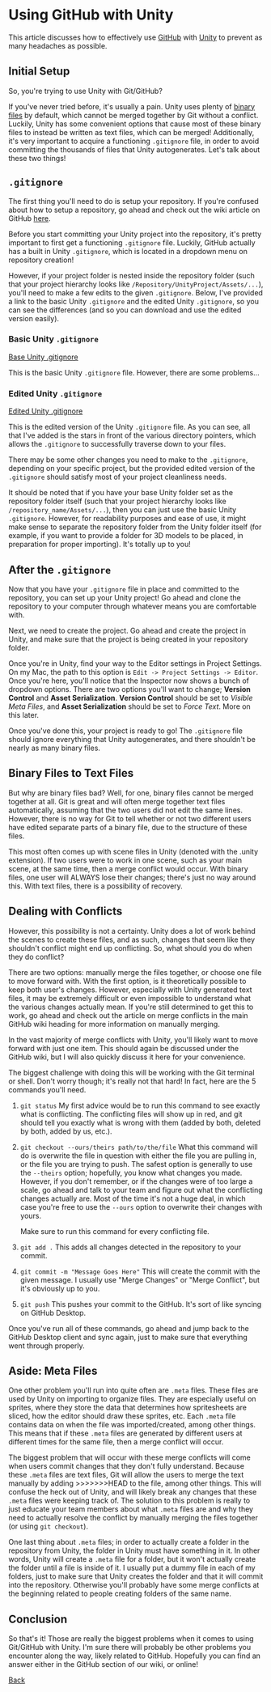 # Using GitHub with Unity

This article discusses how to effectively use [GitHub](https://github.com) with [Unity](https://unity3d.com/) to prevent as many headaches as possible.

## Initial Setup

So, you're trying to use Unity with Git/GitHub?

If you've never tried before, it's usually a pain. Unity uses plenty of [binary files](https://en.wikipedia.org/wiki/Binary_file) by default, which cannot be merged together by Git without a conflict. Luckily, Unity has some convenient options that cause most of these binary files to instead be written as text files, which can be merged! Additionally, it's very important to acquire a functioning `.gitignore` file, in order to avoid committing the thousands of files that Unity autogenerates. Let's talk about these two things!

## `.gitignore`

The first thing you'll need to do is setup your repository. If you're confused about how to setup a repository, go ahead and check out the wiki article on GitHub [here]().

Before you start committing your Unity project into the repository, it's pretty important to first get a functioning `.gitignore` file. Luckily, GitHub actually has a built in Unity `.gitignore`, which is located in a dropdown menu on repository creation!

However, if your project folder is nested inside the repository folder (such that your project hierarchy looks like `/Repository/UnityProject/Assets/...`), you'll need to make a few edits to the given `.gitignore`. Below, I've provided a link to the basic Unity `.gitignore` and the edited Unity `.gitignore`, so you can see the differences (and so you can download and use the edited version easily).

### Basic Unity `.gitignore`

[Base Unity .gitignore](https://gist.github.com/ferociouself/f0baf721090ca7a6cbcc4ced3f27ba3d)

This is the basic Unity `.gitignore` file. However, there are some problems...

### Edited Unity `.gitignore`

[Edited Unity .gitignore](https://gist.github.com/ferociouself/b2d7b6e58092afec275f3f8ed59762d1)

This is the edited version of the Unity `.gitignore` file. As you can see, all that I've added is the stars in front of the various directory pointers, which allows the `.gitignore` to successfully traverse down to your files.

There may be some other changes you need to make to the `.gitignore`, depending on your specific project, but the provided edited version of the `.gitignore` should satisfy most of your project cleanliness needs.

It should be noted that if you have your base Unity folder set as the repository folder itself (such that your project hierarchy looks like `/repository_name/Assets/...`), then you can just use the basic Unity `.gitignore`. However, for readability purposes and ease of use, it might make sense to separate the repository folder from the Unity folder itself (for example, if you want to provide a folder for 3D models to be placed, in preparation for proper importing). It's totally up to you!

## After the `.gitignore`

Now that you have your `.gitignore` file in place and committed to the repository, you can set up your Unity project! Go ahead and clone the repository to your computer through whatever means you are comfortable with.

Next, we need to create the project. Go ahead and create the project in Unity, and make sure that the project is being created in your repository folder.

Once you're in Unity, find your way to the Editor settings in Project Settings. On my Mac, the path to this option is `Edit -> Project Settings -> Editor`. Once you're here, you'll notice that the Inspector now shows a bunch of dropdown options. There are two options you'll want to change; **Version Control** and **Asset Serialization**. **Version Control** should be set to *Visible Meta Files*, and **Asset Serialization** should be set to *Force Text*. More on this later.

Once you've done this, your project is ready to go! The `.gitignore` file should ignore everything that Unity autogenerates, and there shouldn't be nearly as many binary files.

## Binary Files to Text Files

But why are binary files bad? Well, for one, binary files cannot be merged together at all. Git is great and will often merge together text files automatically, assuming that the two users did not edit the same lines. However, there is no way for Git to tell whether or not two different users have edited separate parts of a binary file, due to the structure of these files.

This most often comes up with scene files in Unity (denoted with the .unity extension). If two users were to work in one scene, such as your main scene, at the same time, then a merge conflict would occur. With binary files, one user will ALWAYS lose their changes; there's just no way around this. With text files, there is a possibility of recovery.

## Dealing with Conflicts

However, this possibility is not a certainty. Unity does a lot of work behind the scenes to create these files, and as such, changes that seem like they shouldn't conflict might end up conflicting. So, what should you do when they do conflict?

There are two options: manually merge the files together, or choose one file to move forward with. With the first option, is it theoretically possible to keep both user's changes. However, especially with Unity generated text files, it may be extremely difficult or even impossible to understand what the various changes actually mean. If you're still determined to get this to work, go ahead and check out the article on merge conflicts in the main GitHub wiki heading for more information on manually merging.

In the vast majority of merge conflicts with Unity, you'll likely want to move forward with just one item. This should again be discussed under the GitHub wiki, but I will also quickly discuss it here for your convenience.

The biggest challenge with doing this will be working with the Git terminal or shell. Don't worry though; it's really not that hard! In fact, here are the 5 commands you'll need.

1. `git status`
   My first advice would be to run this command to see exactly what is conflicting. The conflicting files will show up in red, and git should tell you exactly what is wrong with them (added by both, deleted by both, added by us, etc.).

2. `git checkout --ours/theirs path/to/the/file`
   What this command will do is overwrite the file in question with either the file you are pulling in, or the file you are trying to push. The safest option is generally to use the `--theirs` option; hopefully, you know what changes you made. However, if you don't remember, or if the changes were of too large a scale, go ahead and talk to your team and figure out what the conflicting changes actually are. Most of the time it's not a huge deal, in which case you're free to use the `--ours` option to overwrite their changes with yours.

   Make sure to run this command for every conflicting file.

3. `git add .`
   This adds all changes detected in the repository to your commit.

4. `git commit -m "Message Goes Here"`
   This will create the commit with the given message. I usually use "Merge Changes" or "Merge Conflict", but it's obviously up to you.

5. `git push`
   This pushes your commit to the GitHub. It's sort of like syncing on GitHub Desktop.

Once you've run all of these commands, go ahead and jump back to the GitHub Desktop client and sync again, just to make sure that everything went through properly.

## Aside: Meta Files

One other problem you'll run into quite often are `.meta` files. These files are used by Unity on importing to organize files. They are especially useful on sprites, where they store the data that determines how spritesheets are sliced, how the editor should draw these sprites, etc. Each `.meta` file contains data on when the file was imported/created, among other things. This means that if these `.meta` files are generated by different users at different times for the same file, then a merge conflict will occur.

The biggest problem that will occur with these merge conflicts will come when users commit changes that they don't fully understand. Because these `.meta` files are text files, Git will allow the users to merge the text manually by adding >>>>>>>HEAD to the file, among other things. This will confuse the heck out of Unity, and will likely break any changes that these `.meta` files were keeping track of. The solution to this problem is really to just educate your team members about what `.meta` files are and why they need to actually resolve the conflict by manually merging the files together (or using `git checkout`).

One last thing about `.meta` files; in order to actually create a folder in the repository from Unity, the folder in Unity must have something in it. In other words, Unity will create a `.meta` file for a folder, but it won't actually create the folder until a file is inside of it. I usually put a dummy file in each of my folders, just to make sure that Unity creates the folder and that it will commit into the repository. Otherwise you'll probably have some merge conflicts at the beginning related to people creating folders of the same name.

## Conclusion

So that's it! Those are really the biggest problems when it comes to using Git/GitHub with Unity. I'm sure there will probably be other problems you encounter along the way, likely related to GitHub. Hopefully you can find an answer either in the GitHub section of our wiki, or online!

[Back](./index.md)
